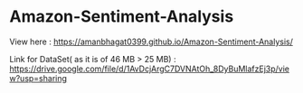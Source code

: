 # Amazon-Sentiment-Analysis

View here :  https://amanbhagat0399.github.io/Amazon-Sentiment-Analysis/

Link for DataSet( as it is of 46 MB > 25 MB) : https://drive.google.com/file/d/1AvDcjArgC7DVNAtOh_8DyBuMlafzEj3p/view?usp=sharing
